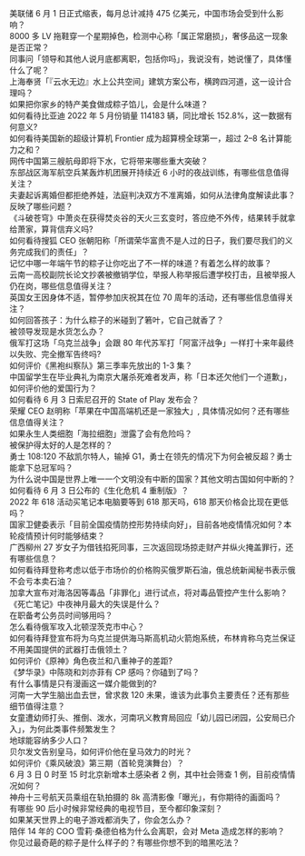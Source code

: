 美联储 6 月 1 日正式缩表，每月总计减持 475 亿美元，中国市场会受到什么影响？  
8000 多 LV 拖鞋穿一个星期掉色，检测中心称「属正常磨损」，奢侈品这一现象是否正常？  
同事问「领导和其他人说月底都离职，包括你吗」，我说没有，她说懂了，具体懂什么了呢？  
上海奉贤「『云水无边』水上公共空间」建筑方案公布，横跨四河道，这一设计合理吗？  
如果把你家乡的特产美食做成粽子馅儿，会是什么味道？  
如何看待比亚迪 2022 年 5 月份销量 114183 辆，同比增长 152.8%，这一数据有何意义?  
如何看待美国新的超级计算机 Frontier 成为超算榜全球第一，超过 2–8 名计算能力之和？  
网传中国第三艘航母即将下水，它将带来哪些重大突破？  
东部战区海军航空兵某轰炸机团展开持续近 6 小时的夜战训练，有哪些信息值得关注？  
夫妻起诉离婚但都拒绝养娃，法庭判决双方不准离婚，如何从法律角度解读此事？反映了哪些问题？  
《斗破苍穹》中萧炎在获得焚炎谷的天火三玄变时，答应绝不外传，结果转手就拿给萧家，算背信弃义吗?  
如何看待搜狐 CEO 张朝阳称「所谓荣华富贵不是人过的日子，我们要尽我们的义务完成我们的责任」？  
记忆中哪一年端午节的粽子让你吃出了不一样的味道？有着怎么样的故事？  
云南一高校副院长论文抄袭被撤销学位，举报人称举报后遭学校打击，且被举报人仍在岗，哪些信息值得关注？  
英国女王因身体不适，暂停参加庆祝其在位 70 周年的活动，还有哪些信息值得关注？  
如何回答孩子：为什么粽子的米碰到了箬叶，它自己就香了？  
被领导发现是水货怎么办？  
俄军打这场「乌克兰战争」会跟 80 年代苏军打「阿富汗战争」一样打十来年最终以失败、完全撤军告终吗?  
如何评价《黑袍纠察队》第三季率先放出的 1-3 集？  
中国留学生在毕业典礼为南京大屠杀死难者发声，称「日本还欠他们一个道歉」，如何评价他的爱国行为？  
如何看待 6 月 3 日索尼召开的 State of Play 发布会？  
荣耀 CEO 赵明称「苹果在中国高端机还是一家独大」, 具体情况如何？还有哪些信息值得关注？  
如果永生人类细胞「海拉细胞」泄露了会有危险吗？  
被保护得太好的人是怎样的？  
勇士 108:120 不敌凯尔特人，输掉 G1，勇士在领先的情况下为何会被反超？勇士能拿下总冠军吗？  
为什么说中国是世界上唯一一个文明没有中断的国家？其他文明古国如何中断的？  
如何看待 6 月 3 日公布的《生化危机 4 重制版》？  
2022 年 618 活动买笔记本电脑要等到 618 那天吗，618 那天价格会比现在更低吗？  
国家卫健委表示「目前全国疫情防控形势持续向好」，目前各地疫情情况如何？本轮疫情预计何时能够结束？  
广西柳州 27 岁女子为借钱掐死同事，三次返回现场掠走财产并纵火掩盖罪行，还有哪些信息？  
如何看待拜登称考虑以低于市场价的价格购买俄罗斯石油，俄总统新闻秘书表示俄不会亏本卖石油？  
加拿大宣布对海洛因等毒品「非罪化」进行试点，将对毒品管控产生什么影响？  
《死亡笔记》中夜神月最大的失误是什么？  
在职备考公务员时间够用吗？  
怎么看待俄军攻入北顿涅茨克市中心？  
如何看待拜登宣布将为乌克兰提供海马斯高机动火箭炮系统，布林肯称乌克兰保证不用美国提供的武器打击俄领土？  
如何评价《原神》角色夜兰和八重神子的差距?  
《梦华录》中陈晓和刘亦菲有 CP 感吗？你磕到了吗？  
有什么事情是只有漫画这一媒介能做到的?  
河南一大学生脑出血去世，曾求救 120 未果，谁该为此事负主要责任？还有那些细节值得注意？  
女童遭幼师打头、推倒、泼水，河南巩义教育局回应「幼儿园已闭园，公安局已介入」，为何此类事件频繁发生？  
地球能容纳多少人口？  
贝尔发文告别皇马，如何评价他在皇马效力的时光？  
如何评价《乘风破浪》第三期（首轮竞演舞台）？  
6 月 3 日 0 时至 15 时北京新增本土感染者 2 例，其中社会筛查 1 例，目前疫情情况如何？  
神舟十三号航天员乘组在轨拍摄的 8k 高清影像「曝光」，有你期待的画面吗？  
有哪些 90 后小时候非常经典的电视节目，至今都印象深刻？  
如果某天世界上的电子游戏都消失了，你会怎么办？  
陪伴 14 年的 COO 雪莉·桑德伯格为什么会离职，会对 Meta 造成怎样的影响？  
你见过最奇葩的粽子是什么样子的？有哪些你想不到的暗黑吃法？  
